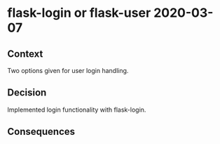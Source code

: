 # flask-login or flask-user 2020-03-07
## Context
Two options given for user login handling.
## Decision
Implemented login functionality with flask-login.
## Consequences